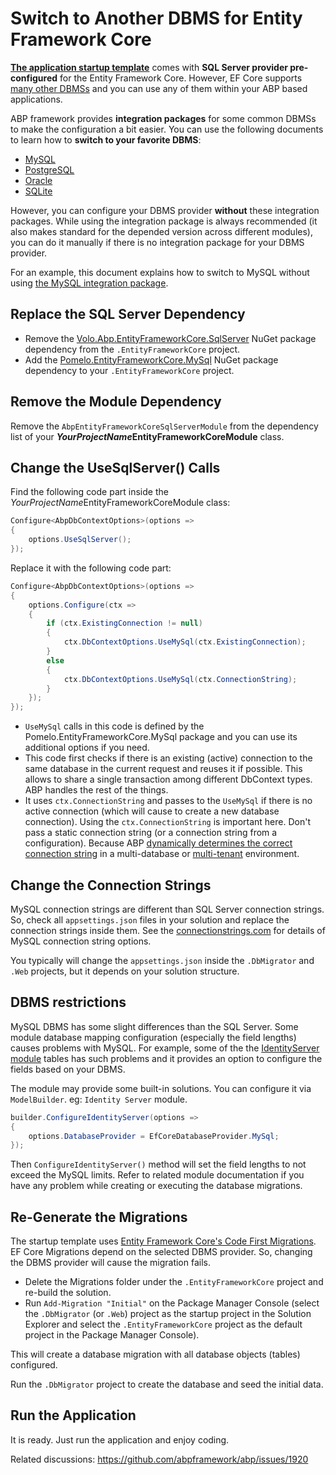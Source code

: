 ﻿# Switch to Another DBMS for Entity Framework Core

**[The application startup template](Startup-Templates/Application.md)** comes with **SQL Server provider pre-configured** for the Entity Framework Core. However, EF Core supports [many other DBMSs](https://docs.microsoft.com/en-us/ef/core/providers/) and you can use any of them within your ABP based applications.

ABP framework provides **integration packages** for some common DBMSs to make the configuration a bit easier. You can use the following documents to learn how to **switch to your favorite DBMS**:

* [MySQL](Entity-Framework-Core-MySQL.md)
* [PostgreSQL](Entity-Framework-Core-PostgreSQL.md)
* [Oracle](Entity-Framework-Core-Oracle.md)
* [SQLite](Entity-Framework-Core-SQLite.md)

However, you can configure your DBMS provider **without** these integration packages. While using the integration package is always recommended (it also makes standard for the depended version across different modules), you can do it manually if there is no integration package for your DBMS provider.

For an example, this document explains how to switch to MySQL without using [the MySQL integration package](Entity-Framework-Core-MySQL.md).

## Replace the SQL Server Dependency

* Remove the [Volo.Abp.EntityFrameworkCore.SqlServer](https://www.nuget.org/packages/Volo.Abp.EntityFrameworkCore.SqlServer) NuGet package dependency from the `.EntityFrameworkCore` project.
* Add the [Pomelo.EntityFrameworkCore.MySql](https://www.nuget.org/packages/Pomelo.EntityFrameworkCore.MySql/) NuGet package dependency to your `.EntityFrameworkCore` project.

## Remove the Module Dependency 

Remove the `AbpEntityFrameworkCoreSqlServerModule` from the dependency list of your ***YourProjectName*EntityFrameworkCoreModule** class.

## Change the UseSqlServer() Calls

Find the following code part inside the *YourProjectName*EntityFrameworkCoreModule class:

````csharp
Configure<AbpDbContextOptions>(options =>
{
    options.UseSqlServer();
});
````

Replace it with the following code part:

````csharp
Configure<AbpDbContextOptions>(options =>
{
    options.Configure(ctx =>
    {
        if (ctx.ExistingConnection != null)
        {
            ctx.DbContextOptions.UseMySql(ctx.ExistingConnection);
        }
        else
        {
            ctx.DbContextOptions.UseMySql(ctx.ConnectionString);
        }
    });
});
````

* `UseMySql` calls in this code is defined by the Pomelo.EntityFrameworkCore.MySql package and you can use its additional options if you need.
* This code first checks if there is an existing (active) connection to the same database in the current request and reuses it if possible. This allows to share a single transaction among different DbContext types. ABP handles the rest of the things.
* It uses `ctx.ConnectionString` and passes to the `UseMySql` if there is no active connection (which will cause to create a new database connection). Using the `ctx.ConnectionString` is important here. Don't pass a static connection string (or a connection string from a configuration). Because ABP [dynamically determines the correct connection string](Connection-Strings.md) in a multi-database or [multi-tenant](Multi-Tenancy.md) environment.

## Change the Connection Strings

MySQL connection strings are different than SQL Server connection strings. So, check all `appsettings.json` files in your solution and replace the connection strings inside them. See the [connectionstrings.com]( https://www.connectionstrings.com/mysql/ ) for details of MySQL connection string options.

You typically will change the `appsettings.json` inside the `.DbMigrator` and `.Web` projects, but it depends on your solution structure.

## DBMS restrictions

MySQL DBMS has some slight differences than the SQL Server. Some module database mapping configuration (especially the field lengths) causes problems with MySQL. For example, some of the the [IdentityServer module](Modules/IdentityServer.md) tables has such problems and it provides an option to configure the fields based on your DBMS.

The module may provide some built-in solutions. You can configure it via `ModelBuilder`. eg: `Identity Server` module.

```csharp
builder.ConfigureIdentityServer(options =>
{
    options.DatabaseProvider = EfCoreDatabaseProvider.MySql;
});
```

Then `ConfigureIdentityServer()` method will set the field lengths to not exceed the MySQL limits. Refer to related module documentation if you have any problem while creating or executing the database migrations.

## Re-Generate the Migrations

The startup template uses [Entity Framework Core's Code First Migrations](https://docs.microsoft.com/en-us/ef/core/managing-schemas/migrations/). EF Core Migrations depend on the selected DBMS provider. So, changing the DBMS provider will cause the migration fails.

* Delete the Migrations folder under the `.EntityFrameworkCore` project and re-build the solution.
* Run `Add-Migration "Initial"` on the Package Manager Console (select the `.DbMigrator`  (or `.Web`) project as the startup project in the Solution Explorer and select the `.EntityFrameworkCore` project as the default project in the Package Manager Console).

This will create a database migration with all database objects (tables) configured.

Run the `.DbMigrator` project to create the database and seed the initial data.

## Run the Application

It is ready. Just run the application and enjoy coding.

Related discussions: https://github.com/abpframework/abp/issues/1920